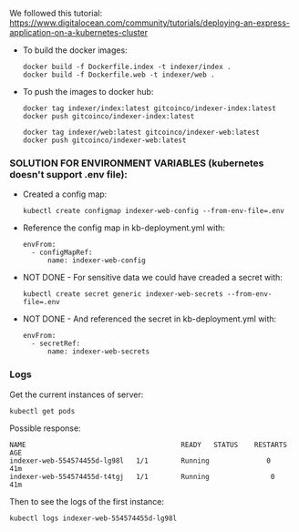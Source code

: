 We followed this tutorial: https://www.digitalocean.com/community/tutorials/deploying-an-express-application-on-a-kubernetes-cluster

- To build the docker images:

  ```
  docker build -f Dockerfile.index -t indexer/index .
  docker build -f Dockerfile.web -t indexer/web .
  ```

- To push the images to docker hub:

  ```
  docker tag indexer/index:latest gitcoinco/indexer-index:latest
  docker push gitcoinco/indexer-index:latest

  docker tag indexer/web:latest gitcoinco/indexer-web:latest
  docker push gitcoinco/indexer-web:latest
  ```

### SOLUTION FOR ENVIRONMENT VARIABLES (kubernetes doesn't support .env file):

- Created a config map:

  ```
  kubectl create configmap indexer-web-config --from-env-file=.env
  ```

- Reference the config map in kb-deployment.yml with:

  ```
  envFrom:
    - configMapRef:
        name: indexer-web-config
  ```

- NOT DONE - For sensitive data we could have creaded a secret with:

  ```
  kubectl create secret generic indexer-web-secrets --from-env-file=.env
  ```

- NOT DONE - And referenced the secret in kb-deployment.yml with:

  ```
  envFrom:
    - secretRef:
        name: indexer-web-secrets
  ```

### Logs

Get the current instances of server:

```
kubectl get pods
```

Possible response:

```
NAME                                      READY   STATUS    RESTARTS   AGE
indexer-web-554574455d-lg98l   1/1        Running              0          41m
indexer-web-554574455d-t4tgj   1/1        Running               0          41m
```

Then to see the logs of the first instance:

```
kubectl logs indexer-web-554574455d-lg98l
```
